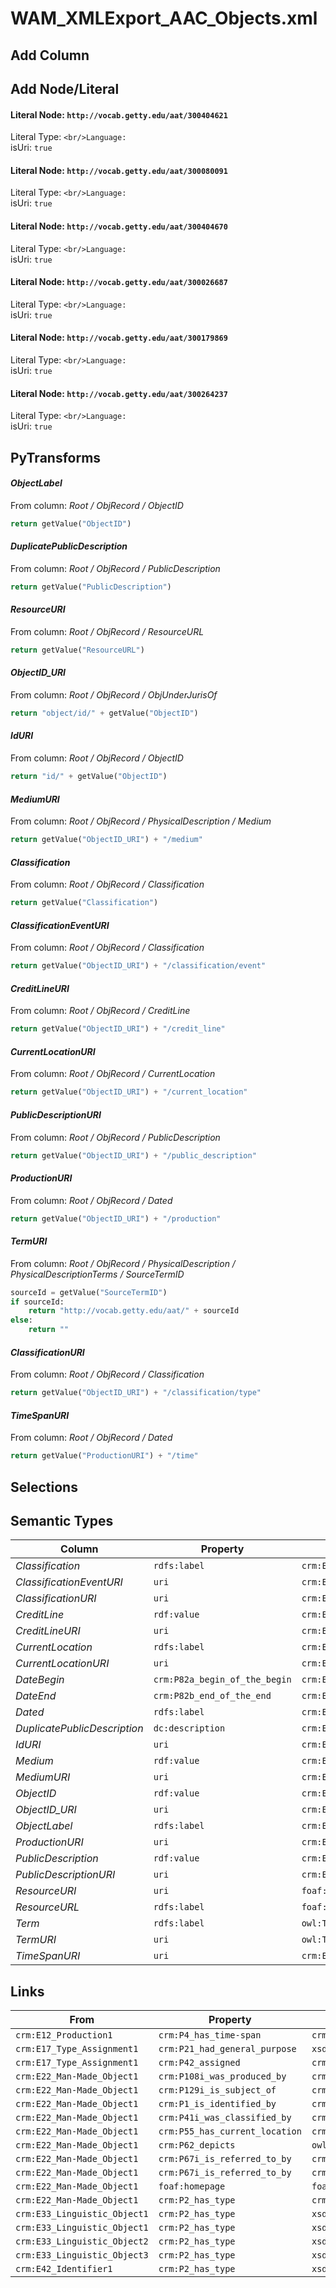 # WAM_XMLExport_AAC_Objects.xml

## Add Column

## Add Node/Literal
#### Literal Node: `http://vocab.getty.edu/aat/300404621`
Literal Type: ``
<br/>Language: ``
<br/>isUri: `true`

#### Literal Node: `http://vocab.getty.edu/aat/300080091`
Literal Type: ``
<br/>Language: ``
<br/>isUri: `true`

#### Literal Node: `http://vocab.getty.edu/aat/300404670`
Literal Type: ``
<br/>Language: ``
<br/>isUri: `true`

#### Literal Node: `http://vocab.getty.edu/aat/300026687`
Literal Type: ``
<br/>Language: ``
<br/>isUri: `true`

#### Literal Node: `http://vocab.getty.edu/aat/300179869`
Literal Type: ``
<br/>Language: ``
<br/>isUri: `true`

#### Literal Node: `http://vocab.getty.edu/aat/300264237`
Literal Type: ``
<br/>Language: ``
<br/>isUri: `true`


## PyTransforms
#### _ObjectLabel_
From column: _Root / ObjRecord / ObjectID_
``` python
return getValue("ObjectID")
```

#### _DuplicatePublicDescription_
From column: _Root / ObjRecord / PublicDescription_
``` python
return getValue("PublicDescription")
```

#### _ResourceURI_
From column: _Root / ObjRecord / ResourceURL_
``` python
return getValue("ResourceURL")

```

#### _ObjectID_URI_
From column: _Root / ObjRecord / ObjUnderJurisOf_
``` python
return "object/id/" + getValue("ObjectID")
```

#### _IdURI_
From column: _Root / ObjRecord / ObjectID_
``` python
return "id/" + getValue("ObjectID")
```

#### _MediumURI_
From column: _Root / ObjRecord / PhysicalDescription / Medium_
``` python
return getValue("ObjectID_URI") + "/medium" 
```

#### _Classification_
From column: _Root / ObjRecord / Classification_
``` python
return getValue("Classification")
```

#### _ClassificationEventURI_
From column: _Root / ObjRecord / Classification_
``` python
return getValue("ObjectID_URI") + "/classification/event" 
```

#### _CreditLineURI_
From column: _Root / ObjRecord / CreditLine_
``` python
return getValue("ObjectID_URI") + "/credit_line"
```

#### _CurrentLocationURI_
From column: _Root / ObjRecord / CurrentLocation_
``` python
return getValue("ObjectID_URI") + "/current_location"
```

#### _PublicDescriptionURI_
From column: _Root / ObjRecord / PublicDescription_
``` python
return getValue("ObjectID_URI") + "/public_description"
```

#### _ProductionURI_
From column: _Root / ObjRecord / Dated_
``` python
return getValue("ObjectID_URI") + "/production"
```

#### _TermURI_
From column: _Root / ObjRecord / PhysicalDescription / PhysicalDescriptionTerms / SourceTermID_
``` python
sourceId = getValue("SourceTermID")
if sourceId:
    return "http://vocab.getty.edu/aat/" + sourceId
else:
    return ""
```

#### _ClassificationURI_
From column: _Root / ObjRecord / Classification_
``` python
return getValue("ObjectID_URI") + "/classification/type" 
```

#### _TimeSpanURI_
From column: _Root / ObjRecord / Dated_
``` python
return getValue("ProductionURI") + "/time"
```


## Selections

## Semantic Types
| Column | Property | Class |
|  ----- | -------- | ----- |
| _Classification_ | `rdfs:label` | `crm:E55_Type1`|
| _ClassificationEventURI_ | `uri` | `crm:E17_Type_Assignment1`|
| _ClassificationURI_ | `uri` | `crm:E55_Type1`|
| _CreditLine_ | `rdf:value` | `crm:E33_Linguistic_Object2`|
| _CreditLineURI_ | `uri` | `crm:E33_Linguistic_Object2`|
| _CurrentLocation_ | `rdfs:label` | `crm:E53_Place1`|
| _CurrentLocationURI_ | `uri` | `crm:E53_Place1`|
| _DateBegin_ | `crm:P82a_begin_of_the_begin` | `crm:E52_Time-Span1`|
| _DateEnd_ | `crm:P82b_end_of_the_end` | `crm:E52_Time-Span1`|
| _Dated_ | `rdfs:label` | `crm:E52_Time-Span1`|
| _DuplicatePublicDescription_ | `dc:description` | `crm:E22_Man-Made_Object1`|
| _IdURI_ | `uri` | `crm:E42_Identifier1`|
| _Medium_ | `rdf:value` | `crm:E33_Linguistic_Object3`|
| _MediumURI_ | `uri` | `crm:E33_Linguistic_Object3`|
| _ObjectID_ | `rdf:value` | `crm:E42_Identifier1`|
| _ObjectID_URI_ | `uri` | `crm:E22_Man-Made_Object1`|
| _ObjectLabel_ | `rdfs:label` | `crm:E42_Identifier1`|
| _ProductionURI_ | `uri` | `crm:E12_Production1`|
| _PublicDescription_ | `rdf:value` | `crm:E33_Linguistic_Object1`|
| _PublicDescriptionURI_ | `uri` | `crm:E33_Linguistic_Object1`|
| _ResourceURI_ | `uri` | `foaf:Document1`|
| _ResourceURL_ | `rdfs:label` | `foaf:Document1`|
| _Term_ | `rdfs:label` | `owl:Thing1`|
| _TermURI_ | `uri` | `owl:Thing1`|
| _TimeSpanURI_ | `uri` | `crm:E52_Time-Span1`|


## Links
| From | Property | To |
|  --- | -------- | ---|
| `crm:E12_Production1` | `crm:P4_has_time-span` | `crm:E52_Time-Span1`|
| `crm:E17_Type_Assignment1` | `crm:P21_had_general_purpose` | `xsd:http://vocab.getty.edu/aat/300179869`|
| `crm:E17_Type_Assignment1` | `crm:P42_assigned` | `crm:E55_Type1`|
| `crm:E22_Man-Made_Object1` | `crm:P108i_was_produced_by` | `crm:E12_Production1`|
| `crm:E22_Man-Made_Object1` | `crm:P129i_is_subject_of` | `crm:E33_Linguistic_Object1`|
| `crm:E22_Man-Made_Object1` | `crm:P1_is_identified_by` | `crm:E42_Identifier1`|
| `crm:E22_Man-Made_Object1` | `crm:P41i_was_classified_by` | `crm:E17_Type_Assignment1`|
| `crm:E22_Man-Made_Object1` | `crm:P55_has_current_location` | `crm:E53_Place1`|
| `crm:E22_Man-Made_Object1` | `crm:P62_depicts` | `owl:Thing1`|
| `crm:E22_Man-Made_Object1` | `crm:P67i_is_referred_to_by` | `crm:E33_Linguistic_Object2`|
| `crm:E22_Man-Made_Object1` | `crm:P67i_is_referred_to_by` | `crm:E33_Linguistic_Object3`|
| `crm:E22_Man-Made_Object1` | `foaf:homepage` | `foaf:Document1`|
| `crm:E22_Man-Made_Object1` | `crm:P2_has_type` | `crm:E55_Type1`|
| `crm:E33_Linguistic_Object1` | `crm:P2_has_type` | `xsd:http://vocab.getty.edu/aat/300080091`|
| `crm:E33_Linguistic_Object1` | `crm:P2_has_type` | `xsd:http://vocab.getty.edu/aat/300404670`|
| `crm:E33_Linguistic_Object2` | `crm:P2_has_type` | `xsd:http://vocab.getty.edu/aat/300026687`|
| `crm:E33_Linguistic_Object3` | `crm:P2_has_type` | `xsd:http://vocab.getty.edu/aat/300264237`|
| `crm:E42_Identifier1` | `crm:P2_has_type` | `xsd:http://vocab.getty.edu/aat/300404621`|
